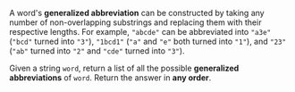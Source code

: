 A word's **generalized abbreviation** can be constructed by taking any number of non-overlapping substrings and replacing them with their respective lengths. For example, `"abcde"` can be abbreviated into `"a3e"` (`"bcd"` turned into `"3"`), `"1bcd1"` (`"a"` and `"e"` both turned into `"1"`), and `"23"` (`"ab"` turned into `"2"` and `"cde"` turned into `"3"`).

Given a string `word`, return a list of all the possible **generalized abbreviations** of `word`. Return the answer in **any order**.